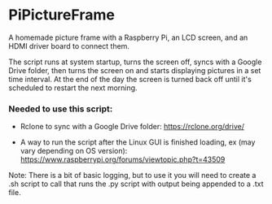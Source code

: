 # PiPictureFrame

A homemade picture frame with a Raspberry Pi, an LCD screen, and an HDMI driver board to connect them.

The script runs at system startup, turns the screen off, syncs with a Google Drive folder, then turns the screen on and starts displaying pictures in a set time interval.  At the end of the day the screen is turned back off until it's scheduled to restart the next morning.

### Needed to use this script:

 - Rclone to sync with a Google Drive folder: https://rclone.org/drive/
 
 - A way to run the script after the Linux GUI is finished loading, ex (may vary depending on OS version): https://www.raspberrypi.org/forums/viewtopic.php?t=43509


Note:  There is a bit of basic logging, but to use it you will need to create a .sh script to call that runs the .py script with output being appended to a .txt file.
